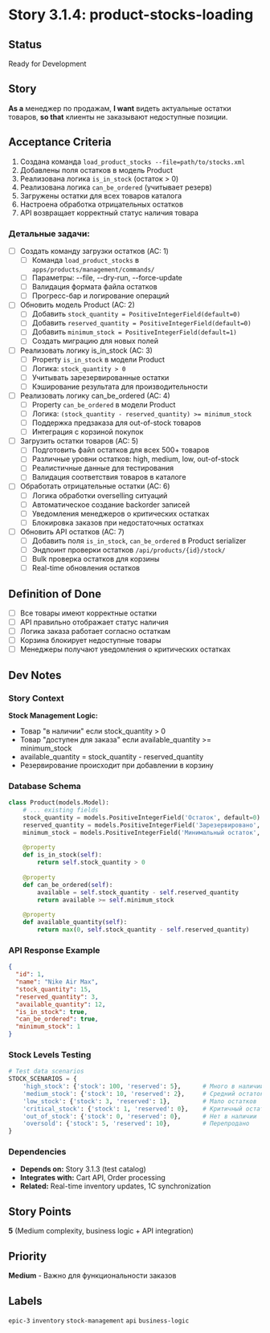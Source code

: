# Story 3.1.4: product-stocks-loading

## Status
Ready for Development

## Story
**As a** менеджер по продажам,
**I want** видеть актуальные остатки товаров,
**so that** клиенты не заказывают недоступные позиции.

## Acceptance Criteria

1. Создана команда `load_product_stocks --file=path/to/stocks.xml`
2. Добавлены поля остатков в модель Product
3. Реализована логика `is_in_stock` (остаток > 0)
4. Реализована логика `can_be_ordered` (учитывает резерв)
5. Загружены остатки для всех товаров каталога
6. Настроена обработка отрицательных остатков
7. API возвращает корректный статус наличия товара

### Детальные задачи:

- [ ] Создать команду загрузки остатков (AC: 1)
  - [ ] Команда `load_product_stocks` в `apps/products/management/commands/`
  - [ ] Параметры: --file, --dry-run, --force-update
  - [ ] Валидация формата файла остатков
  - [ ] Прогресс-бар и логирование операций

- [ ] Обновить модель Product (AC: 2)
  - [ ] Добавить `stock_quantity = PositiveIntegerField(default=0)`
  - [ ] Добавить `reserved_quantity = PositiveIntegerField(default=0)`
  - [ ] Добавить `minimum_stock = PositiveIntegerField(default=1)`
  - [ ] Создать миграцию для новых полей

- [ ] Реализовать логику is_in_stock (AC: 3)
  - [ ] Property `is_in_stock` в модели Product
  - [ ] Логика: `stock_quantity > 0`
  - [ ] Учитывать зарезервированные остатки
  - [ ] Кэширование результата для производительности

- [ ] Реализовать логику can_be_ordered (AC: 4)
  - [ ] Property `can_be_ordered` в модели Product
  - [ ] Логика: `(stock_quantity - reserved_quantity) >= minimum_stock`
  - [ ] Поддержка предзаказа для out-of-stock товаров
  - [ ] Интеграция с корзиной покупок

- [ ] Загрузить остатки товаров (AC: 5)
  - [ ] Подготовить файл остатков для всех 500+ товаров
  - [ ] Различные уровни остатков: high, medium, low, out-of-stock
  - [ ] Реалистичные данные для тестирования
  - [ ] Валидация соответствия товаров в каталоге

- [ ] Обработать отрицательные остатки (AC: 6)
  - [ ] Логика обработки overselling ситуаций
  - [ ] Автоматическое создание backorder записей
  - [ ] Уведомления менеджеров о критических остатках
  - [ ] Блокировка заказов при недостаточных остатках

- [ ] Обновить API остатков (AC: 7)
  - [ ] Добавить поля `is_in_stock`, `can_be_ordered` в Product serializer
  - [ ] Эндпоинт проверки остатков `/api/products/{id}/stock/`
  - [ ] Bulk проверка остатков для корзины
  - [ ] Real-time обновления остатков

## Definition of Done
- [ ] Все товары имеют корректные остатки
- [ ] API правильно отображает статус наличия
- [ ] Логика заказа работает согласно остаткам
- [ ] Корзина блокирует недоступные товары
- [ ] Менеджеры получают уведомления о критических остатках

## Dev Notes

### Story Context
**Stock Management Logic:**
- Товар "в наличии" если stock_quantity > 0
- Товар "доступен для заказа" если available_quantity >= minimum_stock
- available_quantity = stock_quantity - reserved_quantity
- Резервирование происходит при добавлении в корзину

### Database Schema
```python
class Product(models.Model):
    # ... existing fields
    stock_quantity = models.PositiveIntegerField('Остаток', default=0)
    reserved_quantity = models.PositiveIntegerField('Зарезервировано', default=0)
    minimum_stock = models.PositiveIntegerField('Минимальный остаток', default=1)
    
    @property
    def is_in_stock(self):
        return self.stock_quantity > 0
    
    @property 
    def can_be_ordered(self):
        available = self.stock_quantity - self.reserved_quantity
        return available >= self.minimum_stock
        
    @property
    def available_quantity(self):
        return max(0, self.stock_quantity - self.reserved_quantity)
```

### API Response Example
```json
{
  "id": 1,
  "name": "Nike Air Max",
  "stock_quantity": 15,
  "reserved_quantity": 3,
  "available_quantity": 12,
  "is_in_stock": true,
  "can_be_ordered": true,
  "minimum_stock": 1
}
```

### Stock Levels Testing
```python
# Test data scenarios
STOCK_SCENARIOS = {
    'high_stock': {'stock': 100, 'reserved': 5},      # Много в наличии
    'medium_stock': {'stock': 10, 'reserved': 2},     # Средний остаток  
    'low_stock': {'stock': 3, 'reserved': 1},         # Мало остатков
    'critical_stock': {'stock': 1, 'reserved': 0},    # Критичный остаток
    'out_of_stock': {'stock': 0, 'reserved': 0},      # Нет в наличии
    'oversold': {'stock': 5, 'reserved': 10},         # Перепродано
}
```

### Dependencies
- **Depends on:** Story 3.1.3 (test catalog)
- **Integrates with:** Cart API, Order processing
- **Related:** Real-time inventory updates, 1C synchronization

## Story Points
**5** (Medium complexity, business logic + API integration)

## Priority
**Medium** - Важно для функциональности заказов

## Labels
`epic-3` `inventory` `stock-management` `api` `business-logic`
